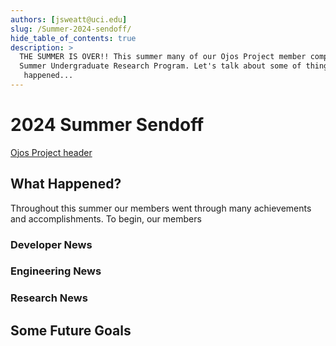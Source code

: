 ```yaml
---
authors: [jsweatt@uci.edu]
slug: /Summer-2024-sendoff/
hide_table_of_contents: true
description: >
  THE SUMMER IS OVER!! This summer many of our Ojos Project member complete their
  Summer Undergraduate Research Program. Let's talk about some of things that
   happened...
---
```


# 2024 Summer Sendoff

<!-- markdownlint-disable MD026 -->
<!-- ^ disabled no-trailing-punctuation -->

[Ojos Project header](@site/static/images/header.png)

<!-- truncate -->

## What Happened?

Throughout this summer our members went through many achievements and
accomplishments. To begin, our members

### Developer News

<!-- Carlos will need to update this part-->

### Engineering News

<!-- I need to add
- [] the goasl I had for the summer
- [] what was able to be completed
- [] major changes to desing and workflow from plans
- [] Documentation, digital models, pcitures
-->

### Research News

<!-- Mai will neede to be consulted on this part of the news upate-->

## Some Future Goals

<!-- we need to write some of the news about goals we have for this fall and year
-[] specifically about the CHI competition and the taking over the URL -->
